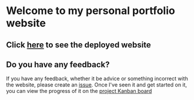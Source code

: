 # Welcome to my personal portfolio website

## Click [here](https://shaurya-chandhoke.github.io) to see the deployed website

## Do you have any feedback?
If you have any feedback, whether it be advice or something incorrect with the website, please create an [issue](https://github.com/shaurya-chandhoke/shaurya-chandhoke.github.io/issues). Once I've seen it
and get started on it, you can view the progress of it on the [project Kanban board](https://github.com/shaurya-chandhoke/shaurya-chandhoke.github.io/projects/1)